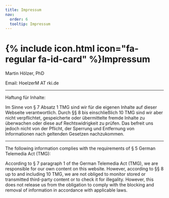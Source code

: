 ```yaml
---
title: Impressum
nav:
  order: 6
  tooltip: Impressum
---
```


# {% include icon.html icon="fa-regular fa-id-card" %}Impressum

Martin Hölzer, PhD

Email: HoelzerM AT rki.de

---

Haftung für Inhalte:

Im Sinne von § 7 Absatz 1 TMG sind wir für die eigenen Inhalte auf dieser
Webseite verantwortlich. Durch §§ 8 bis einschließlich 10 TMG sind wir aber
nicht verpflichtet, gespeicherte oder übermittelte fremde Inhalte zu überwachen
oder diese auf Rechtswidrigkeit zu prüfen. Das befreit uns jedoch nicht von der
Pflicht, der Sperrung und Entfernung von Informationen nach geltenden Gesetzen
nachzukommen.

---

The following information complies with the requirements of § 5 German Telemedia Act (TMG):

According to § 7 paragraph 1 of the German Telemedia Act (TMG), we are responsible for our own content on this website. However, according to §§ 8 up to and including 10 TMG, we are not obliged to monitor stored or transmitted third-party content or to check it for illegality. However, this does not release us from the obligation to comply with the blocking and removal of information in accordance with applicable laws.
